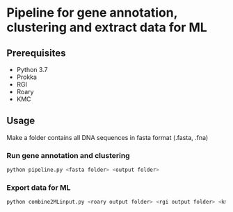 # Pipeline for gene annotation, clustering and extract data for ML

## Prerequisites
- Python 3.7
- Prokka
- RGI
- Roary
- KMC

## Usage
Make a folder contains all DNA sequences in fasta format (.fasta, .fna)
### Run gene annotation and clustering 
```bash
python pipeline.py <fasta folder> <output folder>
```
### Export data for ML

```bash
python combine2MLinput.py <roary output folder> <rgi output folder> <kmer-index file> <ML data output folder>
```

